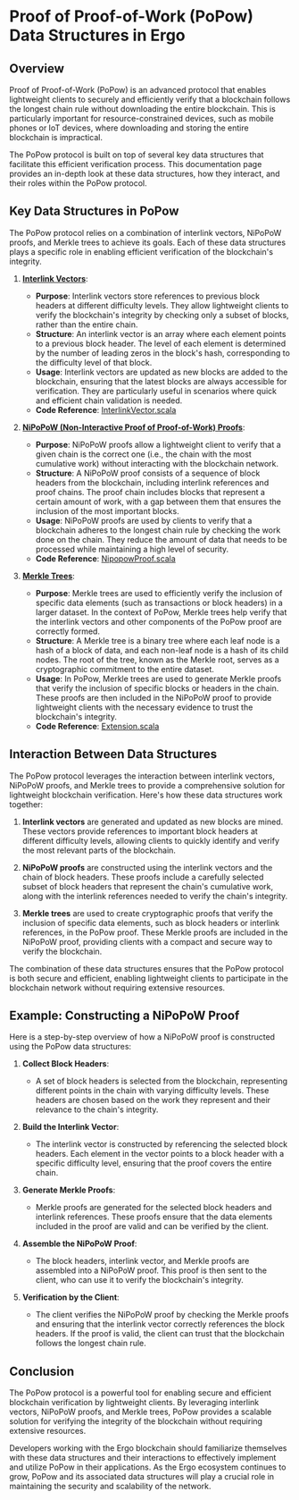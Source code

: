 # Proof of Proof-of-Work (PoPow) Data Structures in Ergo

## Overview

Proof of Proof-of-Work (PoPow) is an advanced protocol that enables lightweight clients to securely and efficiently verify that a blockchain follows the longest chain rule without downloading the entire blockchain. This is particularly important for resource-constrained devices, such as mobile phones or IoT devices, where downloading and storing the entire blockchain is impractical.

The PoPow protocol is built on top of several key data structures that facilitate this efficient verification process. This documentation page provides an in-depth look at these data structures, how they interact, and their roles within the PoPow protocol.

## Key Data Structures in PoPow

The PoPow protocol relies on a combination of interlink vectors, NiPoPoW proofs, and Merkle trees to achieve its goals. Each of these data structures plays a specific role in enabling efficient verification of the blockchain's integrity.

1. [**Interlink Vectors**](interlink-vectors.md):
      - **Purpose**: Interlink vectors store references to previous block headers at different difficulty levels. They allow lightweight clients to verify the blockchain's integrity by checking only a subset of blocks, rather than the entire chain.
      - **Structure**: An interlink vector is an array where each element points to a previous block header. The level of each element is determined by the number of leading zeros in the block's hash, corresponding to the difficulty level of that block.
      - **Usage**: Interlink vectors are updated as new blocks are added to the blockchain, ensuring that the latest blocks are always accessible for verification. They are particularly useful in scenarios where quick and efficient chain validation is needed.
      - **Code Reference**: [InterlinkVector.scala](https://github.com/ergoplatform/ergo/blob/master/ergo-core/src/main/scala/org/ergoplatform/modifiers/history/popow/InterlinkVector.scala)

2. [**NiPoPoW (Non-Interactive Proof of Proof-of-Work) Proofs**](nipopows.md):
      - **Purpose**: NiPoPoW proofs allow a lightweight client to verify that a given chain is the correct one (i.e., the chain with the most cumulative work) without interacting with the blockchain network.
      - **Structure**: A NiPoPoW proof consists of a sequence of block headers from the blockchain, including interlink references and proof chains. The proof chain includes blocks that represent a certain amount of work, with a gap between them that ensures the inclusion of the most important blocks.
      - **Usage**: NiPoPoW proofs are used by clients to verify that a blockchain adheres to the longest chain rule by checking the work done on the chain. They reduce the amount of data that needs to be processed while maintaining a high level of security.
      - **Code Reference**: [NipopowProof.scala](https://github.com/ergoplatform/ergo/blob/master/ergo-core/src/main/scala/org/ergoplatform/modifiers/history/popow/NipopowProof.scala)
3. [**Merkle Trees**](merkle-tree.md):
      - **Purpose**: Merkle trees are used to efficiently verify the inclusion of specific data elements (such as transactions or block headers) in a larger dataset. In the context of PoPow, Merkle trees help verify that the interlink vectors and other components of the PoPow proof are correctly formed.
      - **Structure**: A Merkle tree is a binary tree where each leaf node is a hash of a block of data, and each non-leaf node is a hash of its child nodes. The root of the tree, known as the Merkle root, serves as a cryptographic commitment to the entire dataset.
      - **Usage**: In PoPow, Merkle trees are used to generate Merkle proofs that verify the inclusion of specific blocks or headers in the chain. These proofs are then included in the NiPoPoW proof to provide lightweight clients with the necessary evidence to trust the blockchain's integrity.
      - **Code Reference**: [Extension.scala](https://github.com/ergoplatform/ergo/blob/master/ergo-core/src/main/scala/org/ergoplatform/modifiers/history/extension/Extension.scala)

## Interaction Between Data Structures

The PoPow protocol leverages the interaction between interlink vectors, NiPoPoW proofs, and Merkle trees to provide a comprehensive solution for lightweight blockchain verification. Here's how these data structures work together:

1. **Interlink vectors** are generated and updated as new blocks are mined. These vectors provide references to important block headers at different difficulty levels, allowing clients to quickly identify and verify the most relevant parts of the blockchain.

2. **NiPoPoW proofs** are constructed using the interlink vectors and the chain of block headers. These proofs include a carefully selected subset of block headers that represent the chain's cumulative work, along with the interlink references needed to verify the chain's integrity.

3. **Merkle trees** are used to create cryptographic proofs that verify the inclusion of specific data elements, such as block headers or interlink references, in the PoPow proof. These Merkle proofs are included in the NiPoPoW proof, providing clients with a compact and secure way to verify the blockchain.

The combination of these data structures ensures that the PoPow protocol is both secure and efficient, enabling lightweight clients to participate in the blockchain network without requiring extensive resources.

## Example: Constructing a NiPoPoW Proof

Here is a step-by-step overview of how a NiPoPoW proof is constructed using the PoPow data structures:

1. **Collect Block Headers**:
      - A set of block headers is selected from the blockchain, representing different points in the chain with varying difficulty levels. These headers are chosen based on the work they represent and their relevance to the chain's integrity.

2. **Build the Interlink Vector**:
      - The interlink vector is constructed by referencing the selected block headers. Each element in the vector points to a block header with a specific difficulty level, ensuring that the proof covers the entire chain.

3. **Generate Merkle Proofs**:
      - Merkle proofs are generated for the selected block headers and interlink references. These proofs ensure that the data elements included in the proof are valid and can be verified by the client.

4. **Assemble the NiPoPoW Proof**:
      - The block headers, interlink vector, and Merkle proofs are assembled into a NiPoPoW proof. This proof is then sent to the client, who can use it to verify the blockchain's integrity.

5. **Verification by the Client**:
      - The client verifies the NiPoPoW proof by checking the Merkle proofs and ensuring that the interlink vector correctly references the block headers. If the proof is valid, the client can trust that the blockchain follows the longest chain rule.

## Conclusion

The PoPow protocol is a powerful tool for enabling secure and efficient blockchain verification by lightweight clients. By leveraging interlink vectors, NiPoPoW proofs, and Merkle trees, PoPow provides a scalable solution for verifying the integrity of the blockchain without requiring extensive resources.

Developers working with the Ergo blockchain should familiarize themselves with these data structures and their interactions to effectively implement and utilize PoPow in their applications. As the Ergo ecosystem continues to grow, PoPow and its associated data structures will play a crucial role in maintaining the security and scalability of the network.